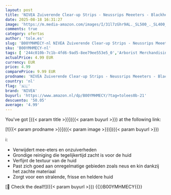 ```yaml
---
layout: post
title: 'NIVEA Zuiverende Clear-up Strips - Neussrips Meeeters - Blackhead Remover - Mee eters verwijderen - Pimple Patch - Gezichtsreiniger - 6 stuks'
date: 2025-08-18 16:31:27
image: 'https://m.media-amazon.com/images/I/31l7zGhr9AL._SL500_._SL400_.jpg'
comments: true
category: ofertas
author: 'tole.es'
slug: 'B00YMHMECY-nl NIVEA Zuiverende Clear-up Strips - Neussrips Meeeters -...'
sku: 'B00YMHMECY-nl'
tags: [ '244c010b-7c1b-4fd6-9ad5-8ee79ee553e5_0','Arborist Merchandising Root','Beauty','Beauty & persoonlijke verzorging','Cleansers voor het gezicht','Gezichtsverzorgingsproducten','Huidverzorging','Mannelijke verzorging','Self Service','Special Features Stores','Vloeibare gezichtsreinigers','nivea','🇳🇱', ]
actualPrice: 4.99 EUR
currency: EUR
price: 4.99
comparePrice: 9.99 EUR
prodname: 'NIVEA Zuiverende Clear-up Strips - Neussrips Meeeters - Blackhead Remover - Mee eters verwijderen - Pimple Patch - Gezichtsreiniger - 6 stuks'
country: 'nl'
flag: '🇳🇱'
brand: 'NIVEA'
buyurl: 'https://www.amazon.nl/dp/B00YMHMECY/?tag=tolees0b-21'
descuento: '50.05'
average: '4.99'
---
```


You've got [{{< param title >}}]({{< param buyurl >}}) at the following link:

[![{{< param prodname >}}]({{< param image >}})]({{< param buyurl >}})

ℹ️:

- Verwijdert mee-eters en onzuiverheden
- Grondige reiniging die tegelijkertijd zacht is voor de huid
- Verfijnt de textuur van de huid
- Past zich goed aan onregelmatige gebieden zoals neus en kin dankzij het zachte materiaal
- Zorgt voor een stralende, frisse en heldere huid

[🛒 Check the deal!!]({{< param buyurl >}})
{{<world>}}B00YMHMECY{{</world>}}
